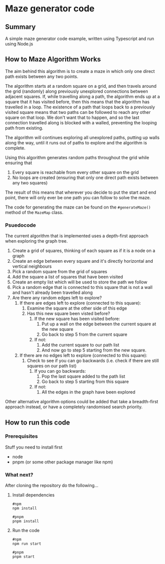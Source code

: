 # Maze generator code

## Summary

A simple maze generator code example, written using Typescript and run using Node.js

## How to Maze Algorithm Works

The aim behind this algorithm is to create a maze in which only one direct path exists between any two points.

The algorithm starts at a random square on a grid, and then travels around the grid (randomly) along previously unexplored connections between adjacent squares. If, while travelling along a path, the algorithm ends up at a square that it has visited before, then this means that the algorithm has travelled in a loop. The existence of a path that loops back to a previously visited square means that two paths can be followed to reach any other square on that loop. We don't want that to happen, and so the last connection travelled along is blocked with a walled, preventing the looping path from existing.

The algorithm will continues exploring all unexplored paths, putting up walls along the way, until it runs out of paths to explore and the algorithm is complete.

Using this algorithm generates random paths throughout the grid while ensuring that 
1. Every square is reachable from every other square on the grid
2. No loops are created (ensuring that only one direct path exists between any two squares)

The result of this means that wherever you decide to put the start and end point, there will only ever be one path you can follow to solve the maze.

The code for generating the maze can be found on the `#generateMaze()` method of the `MazeMap` class.

### Psuedocode

The current algorithm that is implemented uses a depth-first approach when exploring the graph tree.

1.  Create a grid of squares, thinking of each square as if it is a node on a graph
2.  Create an edge between every square and it's directly horizontal and vertical neighbours 
3.  Pick a random square from the grid of squares
4.  Add the square a list of squares that have been visited
5.  Create an empty list which will be used to store the path we follow
6.  Pick a random edge that is connected to this square that is not a wall and hasn't already been travelled along
7.  Are there any random edges left to explore?
    1.  If there are edges left to explore (connected to this square):
        1.  Examine the square at the other side of this edge
        2.  Has this new square been visted before?
            1.  If the new square has been visited before:
                1. Put up a wall on the edge between the current square at the new square
                2. Go back to step 5 from the current square
            2.  If not:
                1. Add the current square to our path list
                2. And now go to step 5 starting from the new square.
    2.  If there are no edges left to explore (connected to this square):
        1. Check to see if you can go backwards (i.e. check if there are still squares on our path list)
            1.  If you can go backwards:
                1.  Pop the last square added to the path list
                2.  Go back to step 5 starting from this square
            2.  If not:
                1. All the edges in the graph have been explored

Other alternative algorithm options could be added that take a breadth-first approach instead, or have a completely randomised search priority.

## How to run this code

### Prerequisites

Stuff you need to install first

- node
- pnpm (or some other package manager like npm)

### What next?

After cloning the repository do the following...

1.  Install dependencies

    ```
    #npm
    npm install

    #pnpm
    pnpm install
    ```

2.  Run the code

    ```
    #npm
    npm run start

    #pnpm
    pnpm start
    ```

